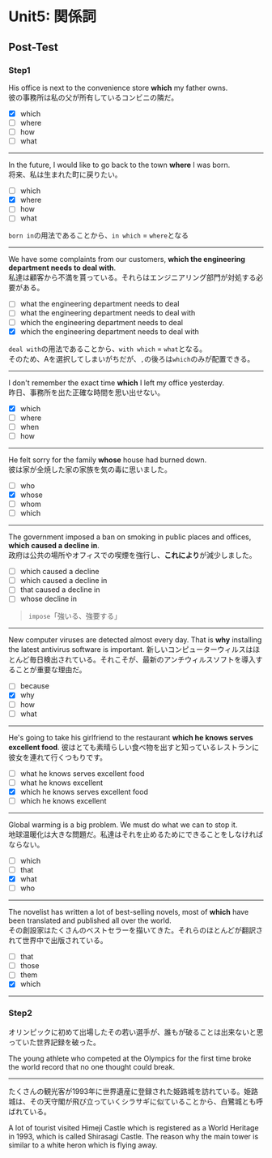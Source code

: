# Unit5: 関係詞

## Post-Test

### Step1

His office is next to the convenience store **which** my father owns.  
彼の事務所は私の父が所有しているコンビニの隣だ。

- [x] which
- [ ] where
- [ ] how
- [ ] what

---

In the future, I would like to go back to the town **where** I was born.  
将来、私は生まれた町に戻りたい。

- [ ] which
- [x] where
- [ ] how
- [ ] what

`born in`の用法であることから、`in which` = `where`となる

---

We have some complaints from our customers, **which the engineering department needs to deal with**.  
私達は顧客から不満を貰っている。それらはエンジニアリング部門が対処する必要がある。

- [ ] what the engineering department needs to deal
- [ ] what the engineering department needs to deal with
- [ ] which the engineering department needs to deal
- [x] which the engineering department needs to deal with

`deal with`の用法であることから、`with which` = `what`となる。  
そのため、Aを選択してしまいがちだが、`,`の後ろは`which`のみが配置できる。

---

I don't remember the exact time **which** I left my office yesterday.  
昨日、事務所を出た正確な時間を思い出せない。

- [x] which
- [ ] where
- [ ] when
- [ ] how

---

He felt sorry for the family **whose** house had burned down.  
彼は家が全焼した家の家族を気の毒に思いました。

- [ ] who
- [x] whose
- [ ] whom
- [ ] which

---

The government imposed a ban on smoking in public places and offices, **which caused a decline in**.  
政府は公共の場所やオフィスでの喫煙を強行し、**これにより**が減少しました。

- [ ] which caused a decline
- [ ] which caused a decline in
- [ ] that caused a decline in
- [ ] whose decline in

> `impose`「強いる、強要する」

---

New computer viruses are detected almost every day. That is **why** installing the latest antivirus software is important.
新しいコンピューターウィルスはほとんど毎日検出されている。それこそが、最新のアンチウィルスソフトを導入することが重要な理由だ。

- [ ] because
- [x] why
- [ ] how
- [ ] what

---

He's going to take his girlfriend to the restaurant **which he knows serves excellent food**.
彼はとても素晴らしい食べ物を出すと知っているレストランに彼女を連れて行くつもりです。

- [ ] what he knows serves excellent food
- [ ] what he knows excellent
- [x] which he knows serves excellent food
- [ ] which he knows excellent

---

Global warming is a big problem. We must do what we can to stop it.  
地球温暖化は大きな問題だ。私達はそれを止めるためにできることをしなければならない。

- [ ] which
- [ ] that
- [x] what
- [ ] who

---

The novelist has written a lot of best-selling novels, most of **which** have been translated and published all over the world.  
その創設家はたくさんのベストセラーを描いてきた。それらのほとんどが翻訳されて世界中で出版されている。

- [ ] that
- [ ] those
- [ ] them
- [x] which

---

### Step2

オリンピックに初めて出場したその若い選手が、誰もが破ることは出来ないと思っていた世界記録を破った。

The young athlete who competed at the Olympics for the first time broke the world record that no one thought could break.

---

たくさんの観光客が1993年に世界遺産に登録された姫路城を訪れている。姫路城は、その天守閣が飛び立っていくシラサギに似ていることから、白鷺城とも呼ばれている。

A lot of tourist visited Himeji Castle which is registered as a World Heritage in 1993, which is called Shirasagi Castle.
The reason why the main tower is similar to a white heron which is flying away.
